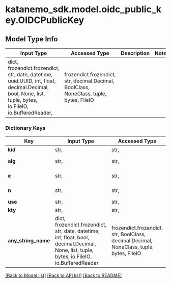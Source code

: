 # katanemo_sdk.model.oidc_public_key.OIDCPublicKey

## Model Type Info
Input Type | Accessed Type | Description | Notes
------------ | ------------- | ------------- | -------------
dict, frozendict.frozendict, str, date, datetime, uuid.UUID, int, float, decimal.Decimal, bool, None, list, tuple, bytes, io.FileIO, io.BufferedReader,  | frozendict.frozendict, str, decimal.Decimal, BoolClass, NoneClass, tuple, bytes, FileIO |  | 

### Dictionary Keys
Key | Input Type | Accessed Type | Description | Notes
------------ | ------------- | ------------- | ------------- | -------------
**kid** | str,  | str,  | key id | [optional] 
**alg** | str,  | str,  | Key algorithm | [optional] 
**e** | str,  | str,  | RSA exponent | [optional] 
**n** | str,  | str,  | RSA modulus | [optional] 
**use** | str,  | str,  | key usage | [optional] 
**kty** | str,  | str,  | key type | [optional] 
**any_string_name** | dict, frozendict.frozendict, str, date, datetime, int, float, bool, decimal.Decimal, None, list, tuple, bytes, io.FileIO, io.BufferedReader | frozendict.frozendict, str, BoolClass, decimal.Decimal, NoneClass, tuple, bytes, FileIO | any string name can be used but the value must be the correct type | [optional]

[[Back to Model list]](../../README.md#documentation-for-models) [[Back to API list]](../../README.md#documentation-for-api-endpoints) [[Back to README]](../../README.md)

